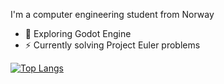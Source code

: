 I'm a computer engineering student from Norway
- 🌱 Exploring Godot Engine
- ⚡ Currently solving Project Euler problems

[![Top Langs](https://github-readme-stats.vercel.app/api/top-langs/?username=markuSolli&layout=compact&theme=vision-friendly-dark)](https://github.com/anuraghazra/github-readme-stats)

